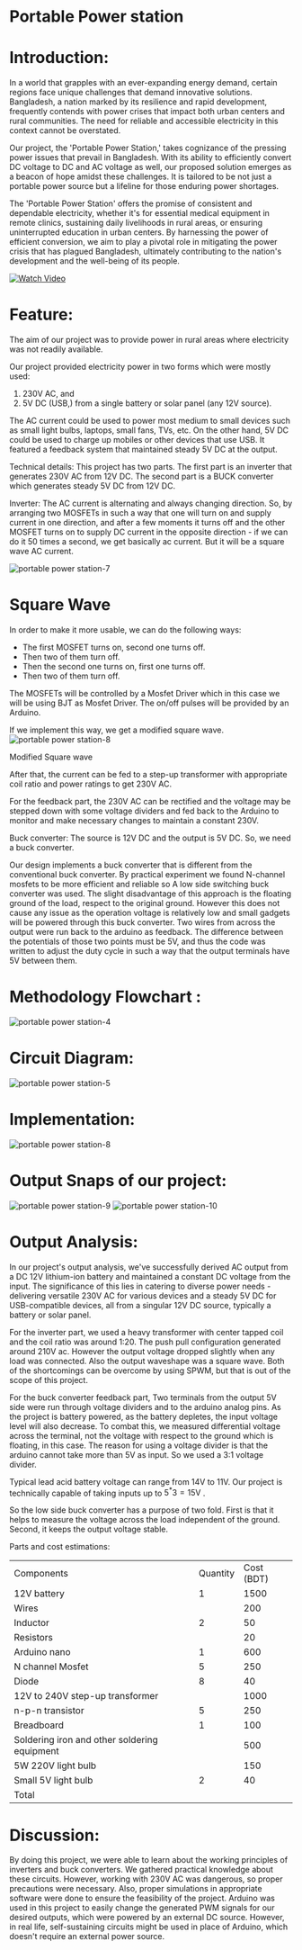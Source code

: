 # Portable Power station

# Introduction:

In a world that grapples with an ever-expanding energy demand, certain regions face unique challenges that demand innovative solutions. Bangladesh, a nation marked by its resilience and rapid development, frequently contends with power crises that impact both urban centers and rural communities. The need for reliable and accessible electricity in this context cannot be overstated.

Our project, the 'Portable Power Station,' takes cognizance of the pressing power issues that prevail in Bangladesh. With its ability to efficiently convert DC voltage to DC and AC voltage as well, our proposed solution emerges as a beacon of hope amidst these challenges. It is tailored to be not just a portable power source but a lifeline for those enduring power shortages.

The 'Portable Power Station' offers the promise of consistent and dependable electricity, whether it's for essential medical equipment in remote clinics, sustaining daily livelihoods in rural areas, or ensuring uninterrupted education in urban centers. By harnessing the power of efficient conversion, we aim to play a pivotal role in mitigating the power crisis that has plagued Bangladesh, ultimately contributing to the nation's development and the well-being of its people.

[![Watch Video](https://img.youtube.com/vi/k9VgIjJgFoU/0.jpg)](https://www.youtube.com/watch?v=k9VgIjJgFoU)

# Feature:

The aim of our project was to provide power in rural areas where electricity was not readily available.

Our project provided electricity power in two forms which were mostly used:

1. 230V AC, and  
2. 5V DC (USB,) from a single battery or solar panel (any 12V source).

The AC current could be used to power most medium to small devices such as small light bulbs, laptops, small fans, TVs, etc. On the other hand, 5V DC could be used to charge up mobiles or other devices that use USB. It featured a feedback system that maintained steady 5V DC at the output.

Technical details: This project has two parts. The first part is an inverter that generates 230V AC from 12V DC. The second part is a BUCK converter which generates steady 5V DC from 12V DC.

Inverter: The AC current is alternating and always changing direction. So, by arranging two MOSFETs in such a way that one will turn on and supply current in one direction, and after a few moments it turns off and the other MOSFET turns on to supply DC current in the opposite direction - if we can do it 50 times a second, we get basically ac current. But it will be a square wave AC current.

![portable power station-7](https://github.com/user-attachments/assets/416e4c62-42cb-4556-bd29-4c59f0c176c6)


# Square Wave

In order to make it more usable, we can do the following ways:

- The first MOSFET turns on, second one turns off.  
- Then two of them turn off.  
- Then the second one turns on, first one turns off.  
- Then two of them turn off.

The MOSFETs will be controlled by a Mosfet Driver which in this case we will be using BJT as Mosfet Driver. The on/off pulses will be provided by an Arduino.

If we implement this way, we get a modified square wave.
![portable power station-8](https://github.com/user-attachments/assets/7a71d156-caa9-402b-a209-ce99bece9845)


Modified Square wave

After that, the current can be fed to a step-up transformer with appropriate coil ratio and power ratings to get 230V AC.

For the feedback part, the 230V AC can be rectified and the voltage may be stepped down with some voltage dividers and fed back to the Arduino to monitor and make necessary changes to maintain a constant 230V.

Buck converter: The source is 12V DC and the output is 5V DC. So, we need a buck converter.

Our design implements a buck converter that is different from the conventional buck converter. By practical experiment we found N-channel mosfets to be more efficient and reliable so A low side switching buck converter was used. The slight disadvantage of this approach is the floating ground of the load, respect to the original ground. However this does not cause any issue as the operation voltage is relatively low and small gadgets will be powered through this buck converter. Two wires from across the output were run back to the arduino as feedback. The difference between the potentials of those two points must be 5V, and thus the code was written to adjust the duty cycle in such a way that the output terminals have 5V between them.

# Methodology Flowchart :

![portable power station-4](https://github.com/user-attachments/assets/7cf4fd67-fea8-46ae-ad40-557aacfcd294)


# Circuit Diagram:

![portable power station-5](https://github.com/user-attachments/assets/71c9a367-994f-47a3-bf41-1e91cf5f5794)


# Implementation:


![portable power station-8](https://github.com/user-attachments/assets/730d9dfb-7d51-4823-9bd6-5e5fd643a6a3)


# Output Snaps of our project:

![portable power station-9](https://github.com/user-attachments/assets/63e3db19-4380-441c-96df-b7432c4417a3)
![portable power station-10](https://github.com/user-attachments/assets/f3329230-55d9-4725-ae2f-6990d25e8545)


# Output Analysis:

In our project's output analysis, we've successfully derived AC output from a DC 12V lithium-ion battery and maintained a constant DC voltage from the input. The significance of this lies in catering to diverse power needs - delivering versatile 230V AC for various devices and a steady 5V DC for USB-compatible devices, all from a singular 12V DC source, typically a battery or solar panel.

For the inverter part, we used a heavy transformer with center tapped coil and the coil ratio was around 1:20. The push pull configuration generated around  $210\mathrm{V}$  ac. However the output voltage dropped slightly when any load was connected. Also the output waveshape was a square wave. Both of the shortcomings can be overcome by using SPWM, but that is out of the scope of this project.

For the buck converter feedback part, Two terminals from the output 5V side were run through voltage dividers and to the arduino analog pins. As the project is battery powered, as the battery depletes, the input voltage level will also decrease. To combat this, we measured differential voltage across the terminal, not the voltage with respect to the ground which is floating, in this case. The reason for using a voltage divider is that the arduino cannot take more than 5V as input. So we used a 3:1 voltage divider.

Typical lead acid battery voltage can range from 14V to 11V. Our project is technically capable of taking inputs up to  $5^{*}3 = 15\mathrm{V}$ .

So the low side buck converter has a purpose of two fold. First is that it helps to measure the voltage across the load independent of the ground. Second, it keeps the output voltage stable.

Parts and cost estimations:  

<table><tr><td>Components</td><td>Quantity</td><td>Cost (BDT)</td></tr><tr><td>12V battery</td><td>1</td><td>1500</td></tr><tr><td>Wires</td><td></td><td>200</td></tr><tr><td>Inductor</td><td>2</td><td>50</td></tr><tr><td>Resistors</td><td></td><td>20</td></tr><tr><td>Arduino nano</td><td>1</td><td>600</td></tr><tr><td>N channel Mosfet</td><td>5</td><td>250</td></tr><tr><td>Diode</td><td>8</td><td>40</td></tr><tr><td>12V to 240V step-up transformer</td><td></td><td>1000</td></tr><tr><td>n-p-n transistor</td><td>5</td><td>250</td></tr><tr><td>Breadboard</td><td>1</td><td>100</td></tr><tr><td>Soldering iron and other soldering equipment</td><td></td><td>500</td></tr><tr><td>5W 220V light bulb</td><td></td><td>150</td></tr><tr><td>Small 5V light bulb</td><td>2</td><td>40</td></tr><tr><td>Total</td><td></td><td></td></tr></table>

# Discussion:

By doing this project, we were able to learn about the working principles of inverters and buck converters. We gathered practical knowledge about these circuits. However, working with 230V AC was dangerous, so proper precautions were necessary. Also, proper simulations in appropriate software were done to ensure the feasibility of the project. Arduino was used in this project to easily change the generated PWM signals for our desired outputs, which were powered by an external DC source. However, in real life, self-sustaining circuits might be used in place of Arduino, which doesn't require an external power source.
